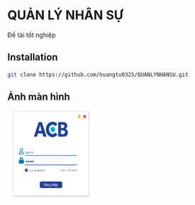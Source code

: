 # QUẢN LÝ NHÂN SỰ
Đề tài tốt nghiệp 

## Installation
```bash
git clone https://github.com/hoangtu0325/QUANLYNHANSU.git

```
## Ảnh màn hình
 <a align="center" href="https://github.com/hoangtu0325/QUANLYNHANSU/tree/dev/File%20b%C3%A1o%20c%C3%A1o/Master/File%20ph%E1%BB%A5">
    <img src="File%20báo%20cáo/Master/File%20phụ/Login.jpg" alt="Logo" width="200" height="200">
  </a>
